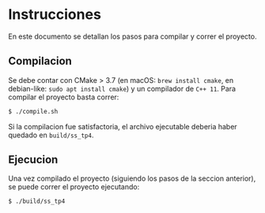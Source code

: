 # Instrucciones
En este documento se detallan los pasos para compilar y correr
el proyecto.

## Compilacion
Se debe contar con CMake > 3.7 (en macOS: `brew install cmake`, en debian-like: `sudo apt install cmake`) y un compilador
de `C++ 11`.
Para compilar el proyecto basta correr:

```bash
$ ./compile.sh
```

Si la compilacion fue satisfactoria, el archivo ejecutable
deberia haber quedado en `build/ss_tp4`.

## Ejecucion
Una vez compilado el proyecto (siguiendo los pasos de la seccion
anterior), se puede correr el proyecto ejecutando:

```bash
$ ./build/ss_tp4
```
